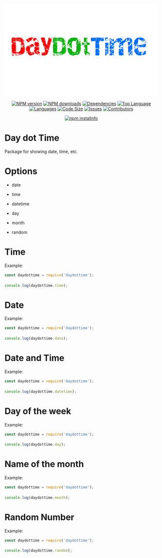 <div align="center">
<img src="logo.png"  width="546" height="300" alt="daydottime">
  <p>
    <a href="https://www.npmjs.com/package/daydottime"><img src="https://img.shields.io/npm/v/daydottime.svg?maxAge=3600" alt="NPM version" /></a>
    <a href="https://www.npmjs.com/package/daydottime"><img src="https://img.shields.io/npm/dt/daydottime.svg?maxAge=3600" alt="NPM downloads" /></a>
    <a href="https://david-dm.org/Maksiooo/daydottime"><img src="https://img.shields.io/david/dev/Maksiooo/daydottime" alt="Dependencies" /></a>
    <a href="https://github.com/Maksiooo/daydottime/"><img src="https://img.shields.io/github/languages/top/Maksiooo/daydottime" alt="Top Language"></a>
    <a href="https://github.com/Maksiooo/daydottime/"><img src="https://img.shields.io/github/languages/count/Maksiooo/daydottime" alt="Languages"></a>
    <a href="https://github.com/Maksiooo/daydottime/"><img src="https://img.shields.io/github/languages/code-size/Maksiooo/daydottime" alt="Code Size"></a>
    <a href="https://github.com/Maksiooo/daydottime/"><img src="https://img.shields.io/github/issues/Maksiooo/daydottime" alt="Issues"></a>
    <a href="https://github.com/Maksiooo/daydottime/"><img src="https://img.shields.io/github/contributors/Maksiooo/daydottime" alt="Contributors"></a>
    </p>
   <p>
    <a href="https://nodei.co/npm/daydottime/"><img src="https://nodei.co/npm/daydottime.png?downloads=true&stars=true" alt="npm installnfo" /></a>
  </p>
  </div>

# Day dot Time

Package for showing date, time, etc.

# Options

- date

- time

- datetime

- day

- month

- random

# Time

Example:

```js
const daydottime = require('daydottime');

console.log(daydottime.time);

```

# Date

Example:

```js
const daydottime = require('daydottime');

console.log(daydottime.date);

```

# Date and Time

Example:

```js
const daydottime = require('daydottime');

console.log(daydottime.datetime);
```

# Day of the week

Example:

```js
const daydottime = require('daydottime');

console.log(daydottime.day);
```

# Name of the month

Example:

```js
const daydottime = require('daydottime');

console.log(daydottime.month);
```

# Random Number

Example:

```js
const daydottime = require('daydottime');

console.log(daydottime.random);
```
